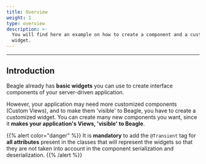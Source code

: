 ```yaml
---
title: Overview
weight: 1
type: overview
description: >-
  You will find here an example on how to create a component and a customized
  widget.
---
```


---

## Introduction

Beagle already has **basic widgets** you can use to create interface components of your server-driven application. 

However, your application may need more customized components \(Custom Views\), and to make them 'visible' to Beagle, you have to create a customized widget. You can create many new components you want, since it **makes your application's Views, 'visible' to Beagle**. 







{{% alert color="danger" %}}
It is **mandatory** to add the `@Transient` tag for **all attributes** present in the classes that will represent the widgets so that they are not taken into account in the component serialization and deserialization.
{{% /alert %}}
